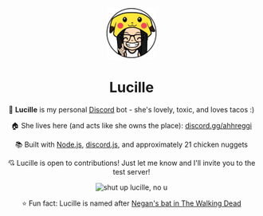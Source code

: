 <div align="center">

<img src="assets/lucille.png" style="width: 100px; margin: auto">

<h1>Lucille</h1>

🌮 **Lucille** is my personal [Discord](https://discord.com/) bot - she's lovely, toxic, and loves tacos :)

🏠 She lives here (and acts like she owns the place): [discord.gg/ahhreggi](discord.gg/ahhreggi)

📚 Built with [Node.js](https://nodejs.org/en/), [discord.js](https://discord.js.org/#/), and approximately 21 chicken nuggets

💘 Lucille is open to contributions! Just let me know and I'll invite you to the test server!


![shut up lucille, no u](https://i.imgur.com/4TkWWHI.png)

⭐ Fun fact: Lucille is named after [Negan's bat in The Walking Dead](https://walkingdead.fandom.com/wiki/Lucille_(Weapon))

</div>